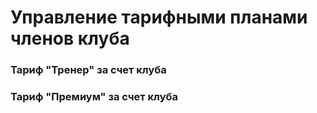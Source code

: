 # Управление тарифными планами членов клуба

### Тариф "Тренер" за счет клуба

### Тариф "Премиум" за счет клуба 



